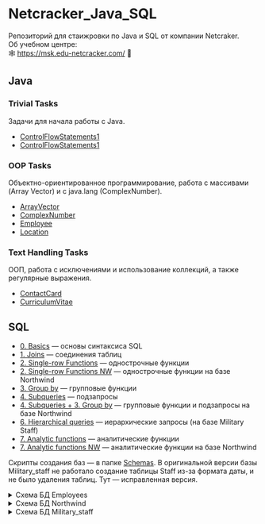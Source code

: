 # Netcracker_Java_SQL
Репозиторий для стаижровки по Java и SQL от компании Netcraker.  
Об учебном центре:  
🕸 https://msk.edu-netcracker.com/ 🥜

## Java

### Trivial Tasks
Задачи для начала работы с Java.  
- [ControlFlowStatements1](https://github.com/r-vvch/Netcracker_Java_SQL/tree/master/Java/0.%20Trivial%20Tasks/ControlFlowStatements1 "Перейти к расположению")
- [ControlFlowStatements1](https://github.com/r-vvch/Netcracker_Java_SQL/tree/master/Java/0.%20Trivial%20Tasks/ControlFlowStatements2 "Перейти к расположению")

### OOP Tasks
Объектно-ориентированное программирование, работа с массивами (Array Vector) и с java.lang (ComplexNumber).  
- [ArrayVector](https://github.com/r-vvch/Netcracker_Java_SQL/tree/master/Java/1.%20OOP%20Tasks/ArrayVector "Перейти к расположению")
- [ComplexNumber](https://github.com/r-vvch/Netcracker_Java_SQL/tree/master/Java/1.%20OOP%20Tasks/ComplexNumber "Перейти к расположению")
- [Employee](https://github.com/r-vvch/Netcracker_Java_SQL/tree/master/Java/1.%20OOP%20Tasks/Employee "Перейти к расположению")
- [Location](https://github.com/r-vvch/Netcracker_Java_SQL/tree/master/Java/1.%20OOP%20Tasks/Location "Перейти к расположению")

### Text Handling Tasks
ООП, работа с исключениями и использование коллекций, а также регулярные выражения.  
- [ContactCard](https://github.com/r-vvch/Netcracker_Java_SQL/tree/master/Java/2+.%20Text%20Handling%20Tasks/ContactCard "Перейти к расположению")
- [CurriculumVitae](https://github.com/r-vvch/Netcracker_Java_SQL/tree/master/Java/2+.%20Text%20Handling%20Tasks/CurriculumVitae "Перейти к расположению")
## SQL

- [0. Basics](https://github.com/r-vvch/Netcracker_Java_SQL/blob/master/SQL/0.%20Basics.sql "Перейти к расположению")  — основы синтаксиса SQL
- [1. Joins](https://github.com/r-vvch/Netcracker_Java_SQL/blob/master/SQL/1.%20Joins.sql "Перейти к расположению")  — соединения таблиц
- [2. Single-row Functions](https://github.com/r-vvch/Netcracker_Java_SQL/blob/master/SQL/2.%20Single-row%20Functions.sql "Перейти к расположению") — однострочные функции
- [2. Single-row Functions NW](https://github.com/r-vvch/Netcracker_Java_SQL/blob/master/SQL/2.%20Single-row%20Functions%20NW.sql "Перейти к расположению") — однострочные функции на базе Northwind
- [3. Group by](https://github.com/r-vvch/Netcracker_Java_SQL/blob/master/SQL/3.%20Group%20by.sql "Перейти к расположению") — групповые функции
- [4. Subqueries](https://github.com/r-vvch/Netcracker_Java_SQL/blob/master/SQL/4.%20Subqueries.sql "Перейти к расположению") — подзапросы
- [4. Subqueries + 3. Group by](https://github.com/r-vvch/Netcracker_Java_SQL/blob/master/SQL/4.%20Subqueries%20+%203.%20Group%20by.sql "Перейти к расположению") — групповые функции и подзапросы на базе Northwind
- [6. Hierarchical queries](https://github.com/r-vvch/Netcracker_Java_SQL/blob/master/SQL/6.%20Hierarchical%20queries.sql "Перейти к расположению") — иерархические запросы (на базе Military Staff)
- [7. Analytic functions](https://github.com/r-vvch/Netcracker_Java_SQL/blob/master/SQL/7.%20Analytic%20functions.sql "Перейти к расположению") — аналитические функции
- [7. Analytic functions NW](https://github.com/r-vvch/Netcracker_Java_SQL/blob/master/SQL/7.%20Analytic%20functions%20NW.sql "Перейти к расположению") — аналитические функции на базе Northwind

Скрипты создания баз — в папке [Schemas](https://github.com/r-vvch/Netcracker_Java_SQL/blob/master/SQL/Schemas).
В оригинальной версии базы Military_staff не работало создание таблицы Staff из-за формата даты, и не было удаления таблиц. Тут — исправленная версия.

<details>
  <summary>Схема БД Employees</summary>
  <img src="https://github.com/r-vvch/Netcracker_Java_SQL/blob/master/SQL/Schemas/EMPLOYEES.gif">
</details>
<details>
  <summary>Схема БД Northwind</summary>
  <img src="https://github.com/r-vvch/Netcracker_Java_SQL/blob/master/SQL/Schemas/NORTHWIND.gif">
</details>
<details>
  <summary>Схема БД Military_staff</summary>
  <img src="https://github.com/r-vvch/Netcracker_Java_SQL/blob/master/SQL/Schemas/MIL_STAFF.gif">
</details>

